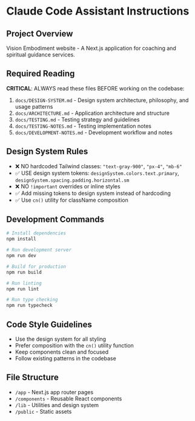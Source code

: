 # Claude Code Assistant Instructions

## Project Overview
Vision Embodiment website - A Next.js application for coaching and spiritual guidance services.

## Required Reading
**CRITICAL**: ALWAYS read these files BEFORE working on the codebase:
1. `docs/DESIGN-SYSTEM.md` - Design system architecture, philosophy, and usage patterns
2. `docs/ARCHITECTURE.md` - Application architecture and structure
3. `docs/TESTING.md` - Testing strategy and guidelines
4. `docs/TESTING-NOTES.md` - Testing implementation notes
5. `docs/DEVELOPMENT-NOTES.md` - Development workflow and notes

## Design System Rules
- ❌ NO hardcoded Tailwind classes: `"text-gray-900"`, `"px-4"`, `"mb-6"`
- ✅ USE design system tokens: `designSystem.colors.text.primary`, `designSystem.spacing.padding.horizontal.sm`
- ❌ NO `!important` overrides or inline styles
- ✅ Add missing tokens to design system instead of hardcoding
- ✅ Use `cn()` utility for className composition

## Development Commands
```bash
# Install dependencies
npm install

# Run development server
npm run dev

# Build for production
npm run build

# Run linting
npm run lint

# Run type checking
npm run typecheck
```

## Code Style Guidelines
- Use the design system for all styling
- Prefer composition with the `cn()` utility function
- Keep components clean and focused
- Follow existing patterns in the codebase

## File Structure
- `/app` - Next.js app router pages
- `/components` - Reusable React components
- `/lib` - Utilities and design system
- `/public` - Static assets